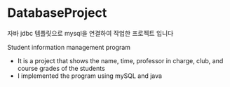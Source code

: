 # DatabaseProject

자바 jdbc 템플릿으로 mysql을 연결하여 작업한 프로젝트 입니다


Student information management program
- It is a project that shows the name, time, professor in charge, club, and course grades of the students
- I implemented the program using mySQL and java

